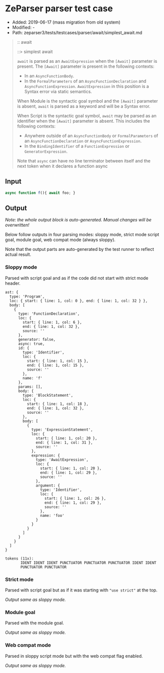 # ZeParser parser test case

- Added: 2019-06-17 (mass migration from old system)
- Modified: -
- Path: zeparser3/tests/testcases/parser/await/simplest_await.md

> :: await
>
> ::> simplest await
>
> `await` is parsed as an `AwaitExpression` when the `[Await]` parameter is present. The `[Await]` parameter is present in the following contexts:
>  -  In an `AsyncFunctionBody`.
>  -  In the `FormalParameters` of an `AsyncFunctionDeclaration` and `AsyncFunctionExpression`. `AwaitExpression` in this position is a Syntax error via static semantics.
>
>  When Module is the syntactic goal symbol and the `[Await]` parameter is absent, `await` is parsed as a keyword and will be a Syntax error.
>
>  When Script is the syntactic goal symbol, `await` may be parsed as an identifier when the `[Await]` parameter is absent. This includes the following contexts:
>  -  Anywhere outside of an `AsyncFunctionBody` or `FormalParameters` of an `AsyncFunctionDeclaration` or `AsyncFunctionExpression`.
>  -  In the `BindingIdentifier` of a `FunctionExpression` or `GeneratorExpression`.
>
> Note that `async` can have no line terminator between itself and the next token when it declares a function async

## Input

`````js
async function f(){ await foo; }
`````

## Output

_Note: the whole output block is auto-generated. Manual changes will be overwritten!_

Below follow outputs in four parsing modes: sloppy mode, strict mode script goal, module goal, web compat mode (always sloppy).

Note that the output parts are auto-generated by the test runner to reflect actual result.

### Sloppy mode

Parsed with script goal and as if the code did not start with strict mode header.

`````
ast: {
  type: 'Program',
  loc: { start: { line: 1, col: 0 }, end: { line: 1, col: 32 } },
  body: [
    {
      type: 'FunctionDeclaration',
      loc: {
        start: { line: 1, col: 6 },
        end: { line: 1, col: 32 },
        source: ''
      },
      generator: false,
      async: true,
      id: {
        type: 'Identifier',
        loc: {
          start: { line: 1, col: 15 },
          end: { line: 1, col: 15 },
          source: ''
        },
        name: 'f'
      },
      params: [],
      body: {
        type: 'BlockStatement',
        loc: {
          start: { line: 1, col: 18 },
          end: { line: 1, col: 32 },
          source: ''
        },
        body: [
          {
            type: 'ExpressionStatement',
            loc: {
              start: { line: 1, col: 20 },
              end: { line: 1, col: 31 },
              source: ''
            },
            expression: {
              type: 'AwaitExpression',
              loc: {
                start: { line: 1, col: 20 },
                end: { line: 1, col: 29 },
                source: ''
              },
              argument: {
                type: 'Identifier',
                loc: {
                  start: { line: 1, col: 26 },
                  end: { line: 1, col: 29 },
                  source: ''
                },
                name: 'foo'
              }
            }
          }
        ]
      }
    }
  ]
}

tokens (11x):
       IDENT IDENT IDENT PUNCTUATOR PUNCTUATOR PUNCTUATOR IDENT IDENT
       PUNCTUATOR PUNCTUATOR
`````

### Strict mode

Parsed with script goal but as if it was starting with `"use strict"` at the top.

_Output same as sloppy mode._

### Module goal

Parsed with the module goal.

_Output same as sloppy mode._

### Web compat mode

Parsed in sloppy script mode but with the web compat flag enabled.

_Output same as sloppy mode._
